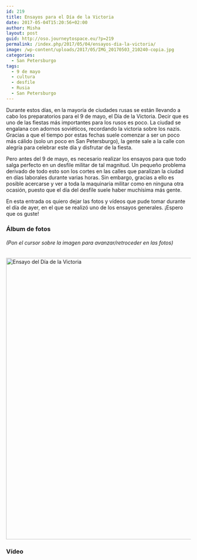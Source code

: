```yaml
---
id: 219
title: Ensayos para el Día de la Victoria
date: 2017-05-04T15:20:56+02:00
author: Misha
layout: post
guid: http://oso.journeytospace.eu/?p=219
permalink: /index.php/2017/05/04/ensayos-dia-la-victoria/
image: /wp-content/uploads/2017/05/IMG_20170503_210240-copia.jpg
categories:
  - San Petersburgo
tags:
  - 9 de mayo
  - cultura
  - desfile
  - Rusia
  - San Petersburgo
---
```

Durante estos días, en la mayoría de ciudades rusas se están llevando a cabo los preparatorios para el 9 de mayo, el Día de la Victoria. Decir que es uno de las fiestas más importantes para los rusos es poco. La ciudad se engalana con adornos soviéticos, recordando la victoria sobre los nazis. Gracias a que el tiempo por estas fechas suele comenzar a ser un poco más cálido (solo un poco en San Petersburgo), la gente sale a la calle con alegría para celebrar este día y disfrutar de la fiesta.

Pero antes del 9 de mayo, es necesario realizar los ensayos para que todo salga perfecto en un desfile militar de tal magnitud. Un pequeño problema derivado de todo esto son los cortes en las calles que paralizan la ciudad en días laborales durante varias horas. Sin embargo, gracias a ello es posible acercarse y ver a toda la maquinaria militar como en ninguna otra ocasión, puesto que el día del desfile suele haber muchísima más gente.

<!--more-->

En esta entrada os quiero dejar las fotos y vídeos que pude tomar durante el día de ayer, en el que se realizó uno de los ensayos generales. ¡Espero que os guste!

### Álbum de fotos

###### (Pon el cursor sobre la imagen para avanzar/retroceder en las fotos)

<a title="Ensayo del Día de la Victoria" href="https://www.flickr.com/photos/113921483@N05/albums/72157683301791276" data-flickr-embed="true"><img loading="lazy" src="http://www.unosoruso.com/wp-content/uploads/2020/09/33635201413_275828dc94_b.jpg" alt="Ensayo del Día de la Victoria" width="1024" height="768" /></a>

### Vídeo